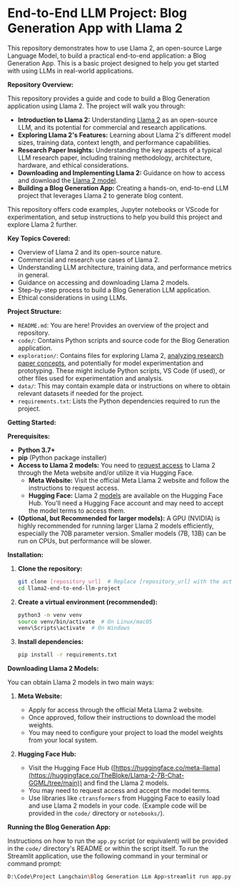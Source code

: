 # End-to-End LLM Project: Blog Generation App with Llama 2


This repository demonstrates how to use Llama 2, an open-source Large Language Model, to build a practical end-to-end application: a Blog Generation App. This is a basic project designed to help you get started with using LLMs in real-world applications.

**Repository Overview:**

This repository provides a guide and code to build a Blog Generation application using Llama 2. The project will walk you through:

*   **Introduction to Llama 2:** Understanding [Llama 2](https://github.com/meta-llama) as an open-source LLM, and its potential for commercial and research applications.
*   **Exploring Llama 2's Features:**  Learning about Llama 2's different model sizes, training data, context length, and performance capabilities.
*   **Research Paper Insights:**  Understanding the key aspects of a typical LLM research paper, including training methodology, architecture, hardware, and ethical considerations.
*   **Downloading and Implementing Llama 2:**  Guidance on how to access and download the [Llama 2 model](https://github.com/meta-llama/llama-models?tab=readme-ov-file#download).
*   **Building a Blog Generation App:**  Creating a hands-on, end-to-end LLM project that leverages Llama 2 to generate blog content.

This repository offers code examples, Jupyter notebooks or VScode for experimentation, and setup instructions to help you build this project and explore Llama 2 further.

**Key Topics Covered:**

*   Overview of Llama 2 and its open-source nature.
*   Commercial and research use cases of Llama 2.
*   Understanding LLM architecture, training data, and performance metrics in general.
*   Guidance on accessing and downloading Llama 2 models.
*   Step-by-step process to build a Blog Generation LLM application.
*   Ethical considerations in using LLMs.

**Project Structure:**

*   `README.md`: You are here! Provides an overview of the project and repository.
*   `code/`: Contains Python scripts and source code for the Blog Generation application.
*   `exploration/`: Contains files for exploring Llama 2, [analyzing research paper concepts](https://ai.meta.com/research/publications/llama-2-open-foundation-and-fine-tuned-chat-models/), and potentially for model experimentation and prototyping. These might include Python scripts, VS Code (if used), or other files used for experimentation and analysis.
*   `data/`:  This may contain example data or instructions on where to obtain relevant datasets if needed for the project.
*   `requirements.txt`: Lists the Python dependencies required to run the project.

**Getting Started:**

**Prerequisites:**

*   **Python 3.7+**
*   **pip** (Python package installer)
*   **Access to Llama 2 models:** You need to [request access](https://www.llama.com/llama-downloads/) to Llama 2 through the Meta website and/or utilize it via Hugging Face.
    *   **Meta Website:** Visit the official Meta Llama 2 website and follow the instructions to request access.
    *   **Hugging Face:**  Llama 2 [models](https://huggingface.co/TheBloke/Llama-2-7B-Chat-GGML/tree/main) are available on the Hugging Face Hub. You'll need a Hugging Face account and may need to accept the model terms to access them.
*   **(Optional, but Recommended for larger models):** A GPU (NVIDIA) is highly recommended for running larger Llama 2 models efficiently, especially the 70B parameter version.  Smaller models (7B, 13B) can be run on CPUs, but performance will be slower.

**Installation:**

1.  **Clone the repository:**
    ```bash
    git clone [repository_url]  # Replace [repository_url] with the actual repo URL
    cd llama2-end-to-end-llm-project
    ```

2.  **Create a virtual environment (recommended):**
    ```bash
    python3 -m venv venv
    source venv/bin/activate  # On Linux/macOS
    venv\Scripts\activate  # On Windows
    ```

3.  **Install dependencies:**
    ```bash
    pip install -r requirements.txt
    ```

**Downloading Llama 2 Models:**

You can obtain Llama 2 models in two main ways:

1.  **Meta Website:**
    *   Apply for access through the official Meta Llama 2 website.
    *   Once approved, follow their instructions to download the model weights.
    *   You may need to configure your project to load the model weights from your local system.

2.  **Hugging Face Hub:**
    *   Visit the Hugging Face Hub ([https://huggingface.co/meta-llama](https://huggingface.co/TheBloke/Llama-2-7B-Chat-GGML/tree/main)) and find the Llama 2 models.
    *   You may need to request access and accept the model terms.
    *   Use libraries like `ctransformers` from Hugging Face to easily load and use Llama 2 models in your code.  (Example code will be provided in the `code/` directory or `notebooks/`).

**Running the Blog Generation App:**

Instructions on how to run the `app.py` script (or equivalent) will be provided in the `code/` directory's README or within the script itself. To run the Streamlit application, use the following command in your terminal or command prompt:

```bash
D:\Code\Project Langchain\Blog Generation LLm App>streamlit run app.py
